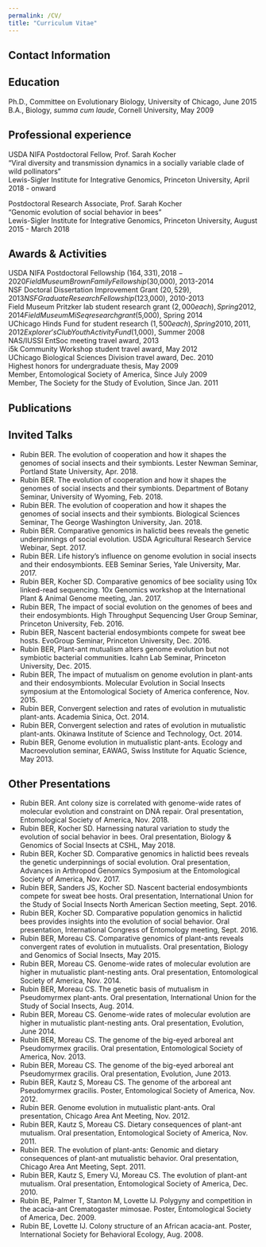 ```yaml
---
permalink: /CV/
title: "Curriculum Vitae"
---
```


## Contact Information

## Education
Ph.D., Committee on Evolutionary Biology, University of Chicago, June 2015   
B.A., Biology, *summa cum laude*, Cornell University, May 2009

## Professional experience
USDA NIFA Postdoctoral Fellow, Prof. Sarah Kocher   
“Viral diversity and transmission dynamics in a socially variable clade of wild pollinators”   
Lewis-Sigler Institute for Integrative Genomics, Princeton University, April 2018 - onward

Postdoctoral Research Associate, Prof. Sarah Kocher  
“Genomic evolution of social behavior in bees”  
Lewis-Sigler Institute for Integrative Genomics, Princeton University, August 2015 - March 2018

## Awards & Activities
USDA NIFA Postdoctoral Fellowship ($164,331), 2018-2020  
Field Museum Brown Family Fellowship ($30,000), 2013-2014  
NSF Doctoral Dissertation Improvement Grant ($20,529), 2013  
NSF Graduate Research Fellowship ($123,000), 2010-2013  
Field Museum Pritzker lab student research grant ($2,000 each), Spring 2012, 2014  
Field Museum MiSeq research grant ($5,000), Spring 2014  
UChicago Hinds Fund for student research ($1,500 each), Spring 2010, 2011, 2012  
Explorer’s Club Youth Activity Fund ($1,000), Summer 2008  
NAS/IUSSI EntSoc meeting travel award, 2013  
i5k Community Workshop student travel award, May 2012  
UChicago Biological Sciences Division travel award, Dec. 2010  
Highest honors for undergraduate thesis, May 2009  
Member, Entomological Society of America, Since July 2009  
Member, The Society for the Study of Evolution, Since Jan. 2011  

## Publications 

## Invited Talks
* Rubin BER. The evolution of cooperation and how it shapes the genomes of social insects and their symbionts. Lester Newman Seminar, Portland State University, Apr. 2018.
* Rubin BER. The evolution of cooperation and how it shapes the genomes of social insects and their symbionts. Department of Botany Seminar, University of Wyoming, Feb. 2018.
* Rubin BER. The evolution of cooperation and how it shapes the genomes of social insects and their symbionts. Biological Sciences Seminar, The George Washington University, Jan. 2018.
* Rubin BER. Comparative genomics in halictid bees reveals the genetic underpinnings of social evolution. USDA Agricultural Research Service Webinar, Sept. 2017.
* Rubin BER. Life history’s influence on genome evolution in social insects and their endosymbionts. EEB Seminar Series, Yale University, Mar. 2017.
* Rubin BER, Kocher SD. Comparative genomics of bee sociality using 10x linked-read sequencing. 10x Genomics workshop at the International Plant & Animal Genome meeting, Jan. 2017.
* Rubin BER, The impact of social evolution on the genomes of bees and their endosymbionts. High Throughput Sequencing User Group Seminar, Princeton University, Feb. 2016.
* Rubin BER, Nascent bacterial endosymbionts compete for sweat bee hosts. EvoGroup Seminar, Princeton University, Dec. 2016.
* Rubin BER, Plant-ant mutualism alters genome evolution but not symbiotic bacterial communities. Icahn Lab Seminar, Princeton University, Dec. 2015.
* Rubin BER, The impact of mutualism on genome evolution in plant-ants and their endosymbionts. Molecular Evolution in Social Insects symposium at the Entomological Society of America conference, Nov. 2015.
* Rubin BER, Convergent selection and rates of evolution in mutualistic plant-ants. Academia Sinica, Oct. 2014.
* Rubin BER, Convergent selection and rates of evolution in mutualistic plant-ants. Okinawa Institute of Science and Technology, Oct. 2014.
* Rubin BER, Genome evolution in mutualistic plant-ants. Ecology and Macroevolution seminar, EAWAG, Swiss Institute for Aquatic Science, May 2013.

## Other Presentations
* Rubin BER. Ant colony size is correlated with genome-wide rates of molecular evolution and constraint on DNA repair. Oral presentation, Entomological Society of America, Nov. 2018.
* Rubin BER, Kocher SD. Harnessing natural variation to study the evolution of social behavior in bees. Oral presentation, Biology & Genomics of Social Insects at CSHL, May 2018.
* Rubin BER, Kocher SD. Comparative genomics in halictid bees reveals the genetic underpinnings of social evolution. Oral presentation, Advances in Arthropod Genomics Symposium at the Entomological Society of America, Nov. 2017.
* Rubin BER, Sanders JS, Kocher SD. Nascent bacterial endosymbionts compete for sweat bee hosts. Oral presentation, International Union for the Study of Social Insects North American Section meeting, Sept. 2016.
* Rubin BER, Kocher SD. Comparative population genomics in halictid bees provides insights into the evolution of social behavior. Oral presentation, International Congress of Entomology meeting, Sept. 2016.
* Rubin BER, Moreau CS. Comparative genomics of plant-ants reveals convergent rates of evolution in mutualists. Oral presentation, Biology and Genomics of Social Insects, May 2015.
* Rubin BER, Moreau CS. Genome-wide rates of molecular evolution are higher in mutualistic plant-nesting ants. Oral presentation, Entomological Society of America, Nov. 2014.
* Rubin BER, Moreau CS. The genetic basis of mutualism in Pseudomyrmex plant-ants. Oral presentation, International Union for the Study of Social Insects, Aug. 2014.
* Rubin BER, Moreau CS. Genome-wide rates of molecular evolution are higher in mutualistic plant-nesting ants. Oral presentation, Evolution, June 2014.
* Rubin BER, Moreau CS. The genome of the big-eyed arboreal ant Pseudomyrmex gracilis. Oral presentation, Entomological Society of America, Nov. 2013.
* Rubin BER, Moreau CS. The genome of the big-eyed arboreal ant Pseudomyrmex gracilis. Oral presentation, Evolution, June 2013.
* Rubin BER, Kautz S, Moreau CS. The genome of the arboreal ant Pseudomyrmex gracilis. Poster, Entomological Society of America, Nov. 2012.
* Rubin BER. Genome evolution in mutualistic plant-ants. Oral presentation, Chicago Area Ant Meeting, Nov. 2012.
* Rubin BER, Kautz S, Moreau CS. Dietary consequences of plant-ant mutualism. Oral presentation, Entomological Society of America, Nov. 2011.
* Rubin BER. The evolution of plant-ants: Genomic and dietary consequences of plant-ant mutualistic behavior. Oral presentation, Chicago Area Ant Meeting, Sept. 2011.
* Rubin BER, Kautz S, Emery VJ, Moreau CS. The evolution of plant-ant mutualism. Oral presentation, Entomological Society of America, Dec. 2010.
* Rubin BE, Palmer T, Stanton M, Lovette IJ. Polygyny and competition in the acacia-ant Crematogaster mimosae. Poster, Entomological Society of America, Dec. 2009.
* Rubin BE, Lovette IJ. Colony structure of an African acacia-ant. Poster, International Society for Behavioral Ecology, Aug. 2008.

